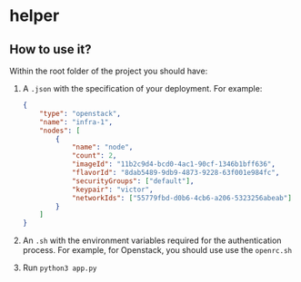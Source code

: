 # helper

## How to use it?

Within the root folder of the project you should have:

1. A `.json` with the specification of your deployment. For example:

    ```json
    {
        "type": "openstack",
        "name": "infra-1",
        "nodes": [
            {
                "name": "node",
                "count": 2,
                "imageId": "11b2c9d4-bcd0-4ac1-90cf-1346b1bff636",
                "flavorId": "8dab5489-9db9-4873-9228-63f001e984fc",
                "securityGroups": ["default"],
                "keypair": "victor",
                "networkIds": ["55779fbd-d0b6-4cb6-a206-5323256abeab"]
            }
        ]
    }
    ```

2. An `.sh` with the environment variables required for the authentication process.
For example, for Openstack, you should use use the `openrc.sh`

3. Run `python3 app.py`
